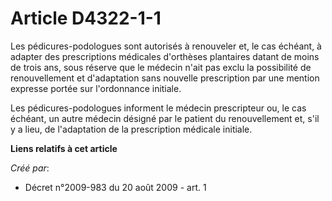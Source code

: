 # Article D4322-1-1

Les pédicures-podologues sont autorisés à renouveler et, le cas échéant, à adapter des prescriptions médicales d'orthèses
plantaires datant de moins de trois ans, sous réserve que le médecin n'ait pas exclu la possibilité de renouvellement et
d'adaptation sans nouvelle prescription par une mention expresse portée sur l'ordonnance initiale.

Les pédicures-podologues informent le médecin prescripteur ou, le cas échéant, un autre médecin désigné par le patient du
renouvellement et, s'il y a lieu, de l'adaptation de la prescription médicale initiale.

**Liens relatifs à cet article**

_Créé par_:

  - Décret n°2009-983 du 20 août 2009 - art. 1

